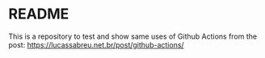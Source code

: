 README
======

This is a repository to test and show same uses of Github Actions from the post: <https://lucassabreu.net.br/post/github-actions/>
